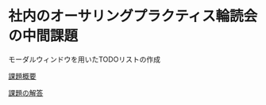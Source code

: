 # 社内のオーサリングプラクティス輪読会の中間課題

モーダルウィンドウを用いたTODOリストの作成

[課題概要](https://solstice-save-d11.notion.site/f7009f57f9094cfda9185c46852be126)

[課題の解答](https://solstice-save-d11.notion.site/b139914a93f74a898b30ba6e312994f0)